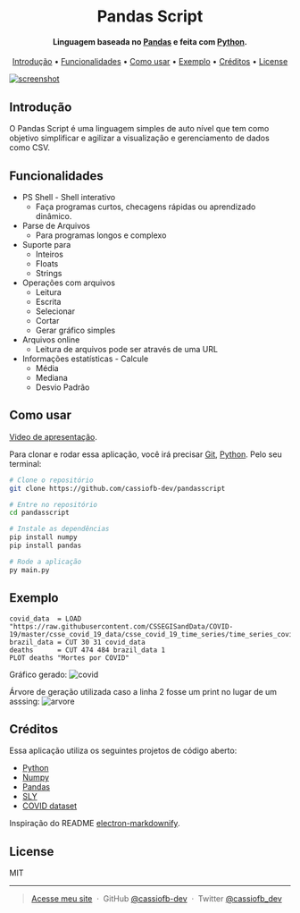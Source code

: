 <h1 align="center">
  Pandas Script
</h1>

<h4 align="center">Linguagem baseada no <a href="https://pandas.pydata.org/">Pandas</a> e feita com <a href="https://www.python.org/">Python</a>.</h4>

<p align="center">
  <a href="#introdução">Introdução</a> •
  <a href="#funcionalidades">Funcionalidades</a> •
  <a href="#como-usar">Como usar</a> •
  <a href="#exemplo">Exemplo</a> •
  <a href="#créditos">Créditos</a> •
  <a href="#license">License</a>
</p>

[![screenshot](https://i.imgur.com/nWrDkmN.png)](https://www.youtube.com/watch?v=JWDCLF0NqS8)

## Introdução
O Pandas Script é uma linguagem simples de auto nível que tem como objetivo simplificar e agilizar a visualização e gerenciamento de dados como CSV.

## Funcionalidades

* PS Shell - Shell interativo
  - Faça programas curtos, checagens rápidas ou aprendizado dinâmico.
* Parse de Arquivos
  - Para programas longos e complexo
* Suporte para
  - Inteiros
  - Floats
  - Strings
* Operações com arquivos
  - Leitura
  - Escrita
  - Selecionar
  - Cortar
  - Gerar gráfico simples
* Arquivos online
  - Leitura de arquivos pode ser através de uma URL
* Informações estatísticas - Calcule
  - Média
  - Mediana
  - Desvio Padrão

## Como usar

[Video de apresentação](https://www.youtube.com/watch?v=JWDCLF0NqS8).

Para clonar e rodar essa aplicação, você irá precisar [Git](https://git-scm.com), [Python](https://www.python.org/). Pelo seu terminal:

```bash
# Clone o repositório
git clone https://github.com/cassiofb-dev/pandasscript

# Entre no repositório
cd pandasscript

# Instale as dependências
pip install numpy
pip install pandas

# Rode a aplicação
py main.py
```

## Exemplo
```
covid_data  = LOAD "https://raw.githubusercontent.com/CSSEGISandData/COVID-19/master/csse_covid_19_data/csse_covid_19_time_series/time_series_covid19_deaths_global.csv"
brazil_data = CUT 30 31 covid_data
deaths      = CUT 474 484 brazil_data 1
PLOT deaths "Mortes por COVID"
```

Gráfico gerado:
![covid](https://i.imgur.com/455rc7J.png)

Árvore de geração utilizada caso a linha 2 fosse um print no lugar de um asssing:
![arvore](https://i.imgur.com/3q7fWa5.png)

## Créditos

Essa aplicação utiliza os seguintes projetos de código aberto:

- [Python](https://www.python.org/)
- [Numpy](https://numpy.org/)
- [Pandas](https://pandas.pydata.org/)
- [SLY](https://github.com/dabeaz/sly)
- [COVID dataset](https://github.com/CSSEGISandData/COVID-19)

Inspiração do README [electron-markdownify](https://github.com/amitmerchant1990/electron-markdownify).

## License

MIT

---

> [Acesse meu site](https://cassiofernando.netlify.app/) &nbsp;&middot;&nbsp;
> GitHub [@cassiofb-dev](https://github.com/cassiofb-dev) &nbsp;&middot;&nbsp;
> Twitter [@cassiofb_dev](https://twitter.com/cassiofb_dev)
